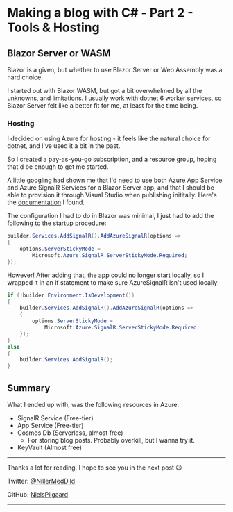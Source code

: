 # Making a blog with C# - Part 2 - Tools & Hosting

## Blazor Server or WASM

Blazor is a given, but whether to use Blazor Server or Web Assembly was a hard choice.

I started out with Blazor WASM, but got a bit overwhelmed by all the unknowns, and limitations. 
I usually work with dotnet 6 worker services, so Blazor Server felt like a better fit for me, at least for the time being.

### Hosting

I decided on using Azure for hosting - it feels like the natural choice for dotnet, and I've used it a bit in the past. 

So I created a pay-as-you-go subscription, and a resource group, hoping that'd be enough to get me started.

A little googling had shown me that I'd need to use both Azure App Service and Azure SignalR Services for a Blazor Server app, and that I should be able to provision it through Visual Studio when publishing inititally.
Here's the [documentation](https://learn.microsoft.com/en-us/aspnet/core/blazor/host-and-deploy/server?view=aspnetcore-6.0) I found.

The configuration I had to do in Blazor was minimal, I just had to add the following to the startup procedure:

```csharp
builder.Services.AddSignalR().AddAzureSignalR(options =>
{
    options.ServerStickyMode =
        Microsoft.Azure.SignalR.ServerStickyMode.Required;
});
```

However! After adding that, the app could no longer start locally, 
so I wrapped it in an if statement to make sure AzureSignalR isn't used locally:

```csharp
if (!builder.Environment.IsDevelopment())
{
    builder.Services.AddSignalR().AddAzureSignalR(options =>
    {
        options.ServerStickyMode =
            Microsoft.Azure.SignalR.ServerStickyMode.Required;
    });
}
else
{
    builder.Services.AddSignalR();
}
```

## Summary

What I ended up with, was the following resources in Azure:

- SignalR Service (Free-tier)
- App Service (Free-tier)
- Cosmos Db (Serverless, almost free)
    - For storing blog posts. Probably overkill, but I wanna try it.
- KeyVault (Almost free)

---

Thanks a lot for reading, I hope to see you in the next post :smiley:



Twitter: [@NillerMedDild](https://twitter.com/NillerMedDild)

GitHub: [NielsPilgaard](https://github.com/NielsPilgaard)

---